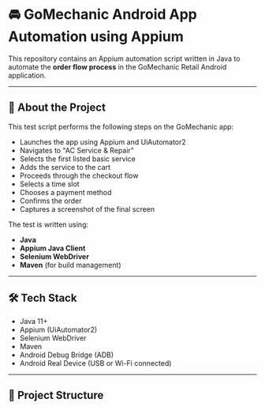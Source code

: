 # 🚘 GoMechanic Android App Automation using Appium

This repository contains an Appium automation script written in Java to automate the **order flow process** in the GoMechanic Retail Android application.

---

## 📱 About the Project

This test script performs the following steps on the GoMechanic app:

- Launches the app using Appium and UiAutomator2
- Navigates to "AC Service & Repair"
- Selects the first listed basic service
- Adds the service to the cart
- Proceeds through the checkout flow
- Selects a time slot
- Chooses a payment method
- Confirms the order
- Captures a screenshot of the final screen

The test is written using:

- **Java**
- **Appium Java Client**
- **Selenium WebDriver**
- **Maven** (for build management)

---

## 🛠 Tech Stack

- Java 11+
- Appium (UiAutomator2)
- Selenium WebDriver
- Maven
- Android Debug Bridge (ADB)
- Android Real Device (USB or Wi-Fi connected)

---

## 📂 Project Structure

